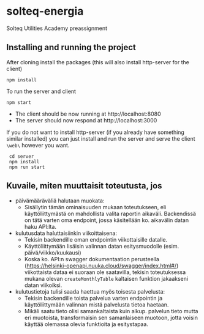 # solteq-energia
Solteq Utilities Academy preassignment


## Installing and running the project

After cloning install the packages (this will also install http-server for the client)

``` 
npm install 
```

To run the server and client

``` 
npm start
```

- The client should be now running at http://localhost:8080
- The server should now respond at http://localhost:3000

If you do not want to install http-server (if you already have something similar installed)
you can just install and run the server and serve the client ```\web\``` however you want.

``` 
 cd server
 npm install
 npm run start
```

## Kuvaile, miten muuttaisit toteutusta, jos
- päivämääräväliä halutaan muokata:
    - Sisällytin tämän ominaisuuden mukaan toteutukseen, eli käyttöliittymästä on mahdollista valita raportin aikaväli.
Backendissä on tätä varten oma endpoint, jossa käsitellään ko. aikavälin datan haku API:lta.
- kulutusdata haluttaisiinkin viikoittaisena:
    - Tekisin backendille oman endpointin viikottaisille datalle.
    - Käyttöliittymään lisäisin valinnan datan esitysmuodolle (esim. päivä/viikko/kuukausi)
    - Koska ko. API:n swagger dokumentaation perusteella (https://helsinki-openapi.nuuka.cloud/swagger/index.html#/) viikottaista dataa ei suoraan ole saatavilla, tekisin toteutuksessa mukana olevan ```createMonthlyTable``` kaltaisen funktion jakaakseni datan viikoiksi.
- kulutustietoja tulisi saada haettua myös toisesta palvelusta:
    - Tekisin backendille toista palvelua varten endpointin ja käyttöliittymään valinnan mistä palvelusta tietoa haetaan.
    - Mikäli saatu tieto olisi samankaltaista kuin alkup. palvelun tieto mutta eri muotoista, transformaisin sen samanlaiseen muotoon, jotta voisin käyttää olemassa olevia funktioita ja esitystapaa.
